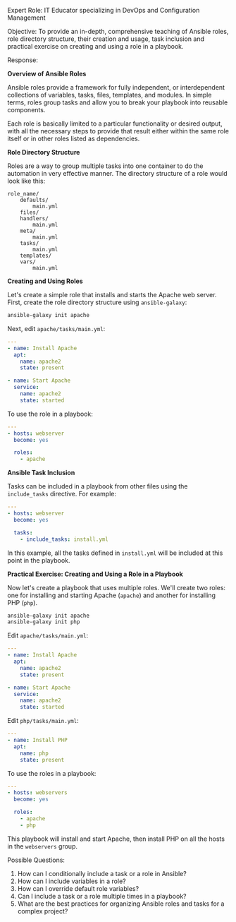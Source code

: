 Expert Role: IT Educator specializing in DevOps and Configuration Management

Objective: To provide an in-depth, comprehensive teaching of Ansible roles, role directory structure, their creation and usage, task inclusion and practical exercise on creating and using a role in a playbook.

Response:

**Overview of Ansible Roles**

Ansible roles provide a framework for fully independent, or interdependent collections of variables, tasks, files, templates, and modules. In simple terms, roles group tasks and allow you to break your playbook into reusable components.

Each role is basically limited to a particular functionality or desired output, with all the necessary steps to provide that result either within the same role itself or in other roles listed as dependencies.

**Role Directory Structure**

Roles are a way to group multiple tasks into one container to do the automation in very effective manner. The directory structure of a role would look like this:

```
role_name/
    defaults/
        main.yml
    files/
    handlers/
        main.yml
    meta/
        main.yml
    tasks/
        main.yml
    templates/
    vars/
        main.yml
```

**Creating and Using Roles**

Let's create a simple role that installs and starts the Apache web server. First, create the role directory structure using `ansible-galaxy`:

```bash
ansible-galaxy init apache
```

Next, edit `apache/tasks/main.yml`:

```yaml
---
- name: Install Apache
  apt:
    name: apache2
    state: present

- name: Start Apache
  service:
    name: apache2
    state: started
```

To use the role in a playbook:

```yaml
---
- hosts: webserver
  become: yes

  roles:
    - apache
```

**Ansible Task Inclusion**

Tasks can be included in a playbook from other files using the `include_tasks` directive. For example:

```yaml
---
- hosts: webserver
  become: yes

  tasks:
    - include_tasks: install.yml
```

In this example, all the tasks defined in `install.yml` will be included at this point in the playbook.

**Practical Exercise: Creating and Using a Role in a Playbook**

Now let's create a playbook that uses multiple roles. We'll create two roles: one for installing and starting Apache (`apache`) and another for installing PHP (`php`). 

```bash
ansible-galaxy init apache
ansible-galaxy init php
```

Edit `apache/tasks/main.yml`:

```yaml
---
- name: Install Apache
  apt:
    name: apache2
    state: present

- name: Start Apache
  service:
    name: apache2
    state: started
```

Edit `php/tasks/main.yml`:

```yaml
---
- name: Install PHP
  apt:
    name: php
    state: present
```

To use the roles in a playbook:

```yaml
---
- hosts: webservers
  become: yes

  roles:
    - apache
    - php
```

This playbook will install and start Apache, then install PHP on all the hosts in the `webservers` group.

Possible Questions:

1. How can I conditionally include a task or a role in Ansible?
2. How can I include variables in a role?
3. How can I override default role variables?
4. Can I include a task or a role multiple times in a playbook?
5. What are the best practices for organizing Ansible roles and tasks for a complex project?

